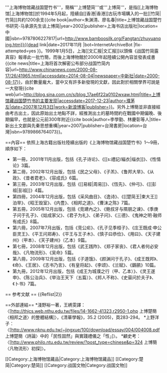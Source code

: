 '''上海博物馆藏战国楚竹书'''，簡稱'''上博楚简'''或'''上博简'''，是指[[上海博物馆|上海博物馆]]於1994年5月起，陸續自[[香港|香港]]古玩市場購入的一批[[竹简|竹简]]共約1200余支<ref>{{cite book|author=朱渊清、廖名春|title=上博馆藏战国楚竹书研究-马承源先生谈上博简|year=2002|publisher=上海书店出版社|location=中國|isbn=9787806227817|url=http://www.bamboosilk.org/Fangtan/zhuyuanqing.htm}}{{dead link|date=2017年11月 |bot=InternetArchiveBot |fix-attempted=yes }}</ref>。1999年1月5日，上海[[文汇报|文汇报]]以頭條《战国竹简露真容》報導此一批竹簡，而後上海博物館於2000年起陸續公開內容並發表成書<ref>{{cite news|title=上海将首次解密公布部分战国竹简内容|url=http://www.chinanews.com/2000-08-17/26/41965.html|accessdate=2014-08-04|newspaper=中新社|date=2000-08-17}}</ref>，由於數量龐大，當中又有許多新發現的文獻，因此對於相關學界可說是一大發現<ref>{{cite web|url=http://blog.sina.com.cn/s/blog_17ae6f22a0102wxaw.html|title=上博馆藏战国楚竹书的主要发现|accessdate=2017-12-23|author=濮茅左|date=2007年12月3日|work=新浪博客|publisher=}}</ref>。另外上博簡並非直接經由考古出土，因此原始出土地點不詳，經推測出土的墓時間約在戰國中期偏晚、後期偏早，也就是公元前300年附近<ref>{{cite book|author=李學勤、林慶彰等人|title=新出土文獻與先秦思想重構|year=2007|publisher=台灣書房|location=台灣|isbn=9789866764073}}</ref>。

==內容==
依照上海古籍出版社陸續出版的《上海博物馆藏战国楚竹书》1～9冊，順序如下：
* 第一冊，2001年11月出版，包括《孔子诗论》、《[[s:禮記/緇衣|缁衣]]》、《性情论》3篇。
* 第二冊，2002年12月出版，包括《民之父母》、《子羔》、《鲁邦大旱》、《从政》、《昔者君老》、《容成氏》6篇。
* 第三冊，2003年12月出版，包括《[[易經|周易]]》、《恆先》、《仲弓》、《[[彭祖|彭祖]]》4篇。
* 第四冊，2004年12月出版，包括《采风曲目》、《逸诗》、《[[楚简王|柬大王]]泊旱》、《昭王毁室》、《内豊》、《相邦之道》、《曹沫之陈》7篇。
* 第五冊，2005年12月出版，包括《竞建內之》、《鲍叔牙与隰朋之谏》、《季庚子问于孔子》、《姑成家父》、《君子为礼》、《弟子问》、《三德》、《鬼神之明·融师有成氏》8篇。
* 第六冊，2007年7月出版，包括《竞公疟》、《孔子见季桓子》、《庄王既成·申公臣灵王》、《平王问郑寿》、《平王与王子木》、《慎子曰恭俭》、《用曰》、《天子建州》（甲本）、《天子建州》（乙本）9篇。
* 第七冊，2008年12月出版，包括《武王践阼》、《郑子家丧》、《君人者何必安哉》、《凡物流形》、《吴命》5篇。
* 第八冊，2009年12月出版，包括《子道饿》、《颜渊问于孔子》、《成王既邦》、《命》、《王居》、《志书乃言》、《有皇将起》、《李颂》、《兰赋》、《鶹鹂》10篇。
* 第九冊，2012年12月出版，包括《成王为城濮之行（甲、乙本）》、《灵王遂申》、《陈公治兵》、《举治王天下（五篇）》、《邦人不称》、《史蒥问於夫子》、《卜书》7篇。

== 参考文献 ==
{{Reflist|2}}

==外部連結==
*淺野裕一著，王綉雯譯：〈[http://thjcs.web.nthu.edu.tw/files/14-1662-41323,r2950-1.php 上博楚簡〈相邦之道〉的整體結構]〉，《清華學報》，35.2 (2005)，頁283-294。
*上野洋子：〈[http://www.nknu.edu.tw/~jingxue/100/download/essay/004/004008.pdf 上博楚簡〈詩論〉中的「民性固然」與實踐禮儀之「性」]〉。
*顧史考：〈[http://www.philo.ntu.edu.tw/review/?post_type=chinese&p=324 上博簡〈凡物流形〉初探]〉。

[[Category:上海博物馆藏品|Category:上海博物馆藏品]]
[[Category:楚简|Category:楚简]]
[[Category:战国文物|Category:战国文物]]